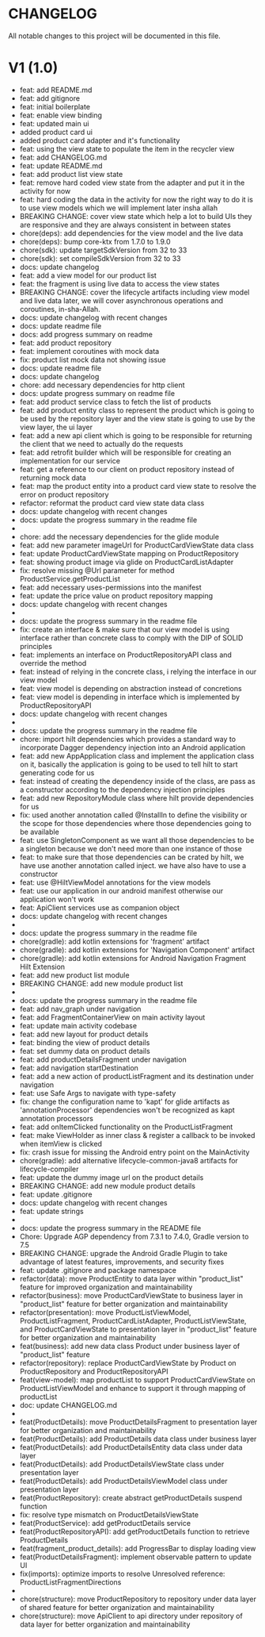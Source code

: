 # CHANGELOG

All notable changes to this project will be documented in this file.

# V1 (1.0)

- feat: add README.md
- feat: add gitignore
- feat: initial boilerplate
- feat: enable view binding
- feat: updated main ui
- added product card ui
- added product card adapter and it's functionality
- feat: using the view state to populate the item in the recycler view
- feat: add CHANGELOG.md
- feat: update README.md
- feat: add product list view state
- feat: remove hard coded view state from the adapter and put it in the activity for now
- feat: hard coding the data in the activity for now
  the right way to do it is to use view models which we will implement later insha allah
- BREAKING CHANGE: cover view state which help a lot to build UIs
  they are responsive and they are always consistent in between states
- chore(deps): add dependencies for the view model and the live data
- chore(deps): bump core-ktx from 1.7.0 to 1.9.0
- chore(sdk): update targetSdkVersion from 32 to 33
- chore(sdk): set compileSdkVersion from 32 to 33
- docs: update changelog
- feat: add a view model for our product list
- feat: the fragment is using live data to access the view states
- BREAKING CHANGE: cover the lifecycle artifacts including view model and live data later, we will
  cover asynchronous operations and coroutines, in-sha-Allah.
- docs: update changelog with recent changes
- docs: update readme file
- docs: add progress summary on readme
- feat: add product repository
- feat: implement coroutines with mock data
- fix: product list mock data not showing issue
- docs: update readme file
- docs: update changelog
- chore: add necessary dependencies for http client
- docs: update progress summary on readme file
- feat: add product service class to fetch the list of products
- feat: add product entity class to represent the product which is going to be used by the
  repository layer and the view state is going to use by the view layer, the ui layer
- feat: add a new api client which is going to be responsible for returning the client that we need
  to actually do the requests
- feat: add retrofit builder which will be responsible for creating an implementation for our
  service
- feat: get a reference to our client on product repository instead of returning mock data
- feat: map the product entity into a product card view state to resolve the error on product
  repository
- refactor: reformat the product card view state data class
- docs: update changelog with recent changes
- docs: update the progress summary in the readme file
- 
- chore: add the necessary dependencies for the glide module
- feat: add new parameter imageUrl for ProductCardViewState data class
- feat: update ProductCardViewState mapping on ProductRepository
- feat: showing product image via glide on ProductCardListAdapter
- fix: resolve missing @Url parameter for method ProductService.getProductList
- feat: add necessary uses-permissions into the manifest
- feat: update the price value on product repository mapping
- docs: update changelog with recent changes
- 
- docs: update the progress summary in the readme file
- fix: create an interface & make sure that our view model is using interface rather than concrete
  class to comply with the DIP of SOLID principles
- feat: implements an interface on ProductRepositoryAPI class and override the method
- feat: instead of relying in the concrete class, i relying the interface in our view model
- feat: view model is depending on abstraction instead of concretions
- feat: view model is depending in interface which is implemented by ProductRepositoryAPI
- docs: update changelog with recent changes
- 
- docs: update the progress summary in the readme file
- chore: import hilt dependencies which provides a standard way to incorporate Dagger dependency
  injection into an Android application
- feat: add new AppApplication class and implement the application class on it, basically the
  application is going to be used to tell hilt to start generating code for us
- feat: instead of creating the dependency inside of the class, are pass as a constructor according
  to the dependency injection principles
- feat: add new RepositoryModule class where hilt provide dependencies for us
- fix: used another annotation called @InstallIn to define the visibility or the scope for those
  dependencies where those dependencies going to be available
- feat: use SingletonComponent as we want all those dependencies to be a singleton because we don't
  need more than one instance of those
- feat: to make sure that those dependencies can be crated by hilt, we have use another annotation
  called inject. we have also have to use a constructor
- feat: use @HiltViewModel annotations for the view models
- feat: use our application in our android manifest otherwise our application won't work
- feat: ApiClient services use as companion object
- docs: update changelog with recent changes
- 
- docs: update the progress summary in the readme file
- chore(gradle): add kotlin extensions for 'fragment' artifact
- chore(gradle): add kotlin extensions for 'Navigation Component' artifact
- chore(gradle): add kotlin extensions for Android Navigation Fragment Hilt Extension
- feat: add new product list module
- BREAKING CHANGE: add new module product list
- 
- docs: update the progress summary in the readme file
- feat: add nav_graph under navigation
- feat: add FragmentContainerView on main activity layout
- feat: update main activity codebase
- feat: add new layout for product details
- feat: binding the view of product details
- feat: set dummy data on product details
- feat: add productDetailsFragment under navigation
- feat: add navigation startDestination
- feat: add a new action of productListFragment and its destination under navigation
- feat: use Safe Args to navigate with type-safety
- fix: change the configuration name to 'kapt' for glide artifacts as 'annotationProcessor'
  dependencies won't be recognized as kapt annotation processors
- feat: add onItemClicked functionality on the ProductListFragment
- feat: make ViewHolder as inner class & register a callback to be invoked when itemView is clicked
- fix: crash issue for missing the Android entry point on the MainActivity
- chore(gradle): add alternative lifecycle-common-java8 artifacts for lifecycle-compiler
- feat: update the dummy image url on the product details
- BREAKING CHANGE: add new module product details
- feat: update .gitignore
- docs: update changelog with recent changes
- feat: update strings
- 
- docs: update the progress summary in the README file
- Chore: Upgrade AGP dependency from 7.3.1 to 7.4.0, Gradle version to 7.5
- BREAKING CHANGE: upgrade the Android Gradle Plugin to take advantage of latest features,
  improvements, and security fixes
- feat: update .gitignore and package namespace
- refactor(data): move ProductEntity to data layer within "product_list" feature for improved
  organization and maintainability
- refactor(business): move ProductCardViewState to business layer in "product_list" feature for
  better organization and maintainability
- refactor(presentation): move ProductListViewModel, ProductListFragment, ProductCardListAdapter,
  ProductListViewState, and ProductCardViewState to presentation layer in "product_list" feature for
  better organization and maintainability
- feat(business): add new data class Product under business layer of "product_list" feature
- refactor(repository): replace ProductCardViewState by Product on ProductRepository and
  ProductRepositoryAPI
- feat(view-model): map productList to support ProductCardViewState on ProductListViewModel and
  enhance to support it through mapping of productList
- doc: update CHANGELOG.md
- 
- feat(ProductDetails): move ProductDetailsFragment to presentation layer for better organization
  and maintainability
- feat(ProductDetails): add ProductDetails data class under business layer
- feat(ProductDetails): add ProductDetailsEntity data class under data layer
- feat(ProductDetails): add ProductDetailsViewState class under presentation layer
- feat(ProductDetails): add ProductDetailsViewModel class under presentation layer
- feat(ProductRepository): create abstract getProductDetails suspend function
- fix: resolve type mismatch on ProductDetailsViewState
- feat(ProductService): add getProductDetails service
- feat(ProductRepositoryAPI): add getProductDetails function to retrieve ProductDetails
- feat(fragment_product_details): add ProgressBar to display loading view
- feat(ProductDetailsFragment): implement observable pattern to update UI
- fix(imports): optimize imports to resolve Unresolved reference: ProductListFragmentDirections
- 
- chore(structure): move ProductRepository to repository under data layer of shared feature for better organization and maintainability
- chore(structure): move ApiClient to api directory under repository of data layer for better organization and maintainability
